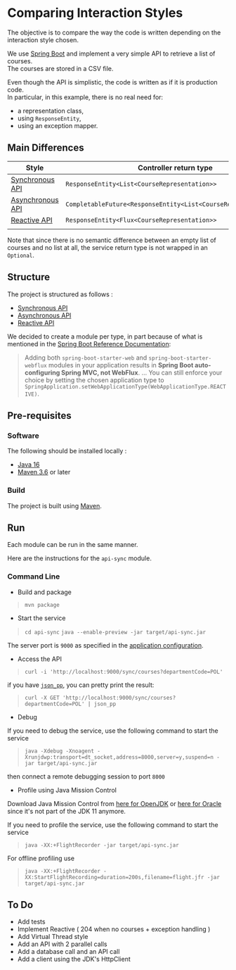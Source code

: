 # Comparing Interaction Styles

The objective is to compare the way the code is written depending on the interaction style chosen.

We use [Spring Boot](https://spring.io/projects/spring-boot) and implement a very simple API to retrieve a list of courses.  
The courses are stored in a CSV file.

Even though the API is simplistic, the code is written as if it is production code.  
In particular, in this example, there is no real need for:
* a representation class,
* using `ResponseEntity`,
* using an exception mapper.

## Main Differences

| Style                           | Controller return type                                          | Service return type               | Exception handling                                 | Testing                                                                                                                 |
|---------------------------------|-----------------------------------------------------------------|-----------------------------------|----------------------------------------------------|-------------------------------------------------------------------------------------------------------------------------|
| [Synchronous API](./api-sync)   | `ResponseEntity<List<CourseRepresentation>>`                    | `List<Course>`                    | try / catch & `ResponseEntityExceptionHandler`     | [`MockMvc`](https://docs.spring.io/spring-framework/docs/current/reference/html/testing.html#spring-mvc-test-framework) |
| [Asynchronous API](./api-async) | `CompletableFuture<ResponseEntity<List<CourseRepresentation>>>` | `CompletableFuture<List<Course>>` | `exceptionally` & `ResponseEntityExceptionHandler` | [`MockMvc`](https://docs.spring.io/spring-framework/docs/current/reference/html/testing.html#spring-mvc-test-framework) |
| [Reactive API](./api-reactive)  | `ResponseEntity<Flux<CourseRepresentation>>`                    | `Flux<Course>`                    |                                                    | [`WebTestClient`](https://docs.spring.io/spring-framework/docs/current/reference/html/testing.html#webtestclient)       |
|                                 |                                                                 |                                   |                                                    |                                                                                                                         |

Note that since there is no semantic difference between an empty list of courses and no list at all, the service return type is not wrapped in an `Optional`.  

## Structure

The project is structured as follows :

* [Synchronous API](./api-sync)
* [Asynchronous API](./api-async)
* [Reactive API](./api-reactive)

We decided to create a module per type, in part because of what is mentioned in the [Spring Boot Reference Documentation](https://docs.spring.io/spring-boot/docs/2.7.3/reference/htmlsingle/#web.reactive):

> Adding both `spring-boot-starter-web` and `spring-boot-starter-webflux` modules in your application results in **Spring Boot auto-configuring Spring MVC, not WebFlux**. ... You can still enforce your choice by setting the chosen application type to `SpringApplication.setWebApplicationType(WebApplicationType.REACTIVE)`.

## Pre-requisites

### Software

The following should be installed locally :

* [Java 16](https://openjdk.org/projects/jdk/16/)
* [Maven 3.6](http://maven.apache.org/) or later

### Build

The project is built using [Maven](https://maven.apache.org).

## Run

Each module can be run in the same manner.

Here are the instructions for the `api-sync` module.

### Command Line

* Build and package

> `mvn package`

* Start the service

> `cd api-sync`
> `java --enable-preview -jar target/api-sync.jar`

The server port is `9000` as specified in the [application configuration](./api-sync/src/main/resources/application.yaml).

* Access the API

> `curl -i 'http://localhost:9000/sync/courses?departmentCode=POL'`

if you have [`json_pp`](https://www.unix.com/man-page/osx/1/json_pp/), you can pretty print the result:

> `curl -X GET 'http://localhost:9000/sync/courses?departmentCode=POL' | json_pp`

* Debug

If you need to debug the service, use the following command to start the service

> `java -Xdebug -Xnoagent -Xrunjdwp:transport=dt_socket,address=8000,server=y,suspend=n -jar target/api-sync.jar`

then connect a remote debugging session to port `8000`

* Profile using Java Mission Control

Download Java Mission Control from [here for OpenJDK](https://jdk.java.net/jmc/) or [here for Oracle](https://www.oracle.com/technetwork/java/javaseproducts/downloads/jmc7-downloads-5868868.html) since it's not part of the JDK 11 anymore.

If you need to profile the service, use the following command to start the service

> `java -XX:+FlightRecorder -jar target/api-sync.jar`

For offline profiling use

> `java -XX:+FlightRecorder -XX:StartFlightRecording=duration=200s,filename=flight.jfr -jar target/api-sync.jar`

## To Do

* Add tests
* Implement Reactive ( 204 when no courses + exception handling )
* Add Virtual Thread style
* Add an API with 2 parallel calls
* Add a database call and an API call
* Add a client using the JDK's HttpClient